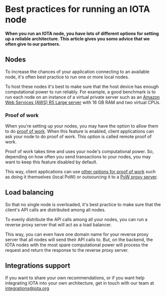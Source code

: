 # Best practices for running an IOTA node

**When you run an IOTA node, you have lots of different options for setting up a reliable architecture. This article gives you some advice that we often give to our partners.**

## Nodes

To increase the chances of your application connecting to an available node, it's often best practice to run one or more local nodes.

To host these nodes it's best to make sure that the host device has enough computational power to run reliably. For example, a good benchmark is to run each node on an instance of a virtual private server such as an [Amazon Web Services (AWS) R5 Large server](https://aws.amazon.com/ec2/instance-types/r5/) with 16 GB RAM and two virtual CPUs.

### Proof of work

When you're setting up your nodes, you may have the option to allow them to do [proof of work](root://getting-started/0.1/transactions/proof-of-work.md). When this feature is enabled, client applications can ask your node to do proof of work. This option is called remote proof of work.

Proof of work takes time and uses your node's computational power. So, depending on how often you send transactions to your nodes, you may want to keep this feature disabled by default.

This way, client applications can use [other options for proof of work](root://getting-started/0.1/transactions/proof-of-work.md#minimum-weight-magnitude#options-for-doing-proof-of-work) such as doing it themselves (local PoW) or outsourcing it to a [PoW proxy server](root://proof-of-work-proxy/1.0/overview.md).

## Load balancing

So that no single node is overloaded, it's best practice to make sure that the client's API calls are distributed among all nodes.

To evenly distribute the API calls among all your nodes, you can run a reverse proxy server that will act as a load balancer.

This way, you can even have one domain name for your reverse proxy server that all nodes will send their API calls to. But, on the backend, the IOTA nodes with the most spare computational power will process the request and return the response to the reverse proxy server.

## Integrations support

If you want to share your own recommendations, or if you want help integrating IOTA into your own architecture, get in touch with our team at integrations@iota.org